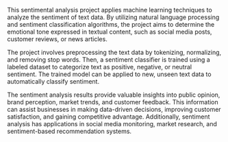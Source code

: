 This sentimental analysis project applies machine learning techniques to analyze the sentiment of text data. By utilizing natural language processing and sentiment classification algorithms, the project aims to determine the emotional tone expressed in textual content, such as social media posts, customer reviews, or news articles.

The project involves preprocessing the text data by tokenizing, normalizing, and removing stop words. Then, a sentiment classifier is trained using a labeled dataset to categorize text as positive, negative, or neutral sentiment. The trained model can be applied to new, unseen text data to automatically classify sentiment.

The sentiment analysis results provide valuable insights into public opinion, brand perception, market trends, and customer feedback. This information can assist businesses in making data-driven decisions, improving customer satisfaction, and gaining competitive advantage. Additionally, sentiment analysis has applications in social media monitoring, market research, and sentiment-based recommendation systems.
